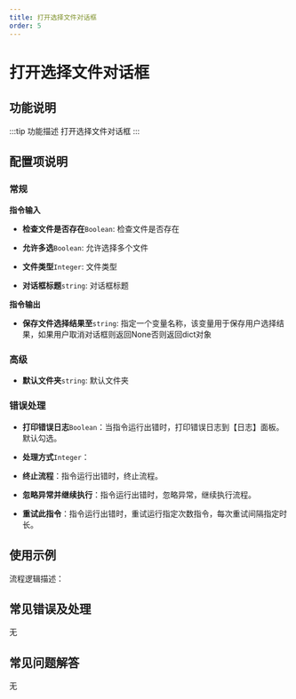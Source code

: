 ```yaml
---
title: 打开选择文件对话框
order: 5
---
```


# 打开选择文件对话框

## 功能说明

:::tip 功能描述
打开选择文件对话框
:::

## 配置项说明

### 常规

**指令输入**

- **检查文件是否存在**`Boolean`: 检查文件是否存在

- **允许多选**`Boolean`: 允许选择多个文件

- **文件类型**`Integer`: 文件类型

- **对话框标题**`string`: 对话框标题


**指令输出**

- **保存文件选择结果至**`string`: 指定一个变量名称，该变量用于保存用户选择结果，如果用户取消对话框则返回None否则返回dict对象

### 高级

- **默认文件夹**`string`: 默认文件夹

### 错误处理

- **打印错误日志**`Boolean`：当指令运行出错时，打印错误日志到【日志】面板。默认勾选。

- **处理方式**`Integer`：

 - **终止流程**：指令运行出错时，终止流程。

 - **忽略异常并继续执行**：指令运行出错时，忽略异常，继续执行流程。

 - **重试此指令**：指令运行出错时，重试运行指定次数指令，每次重试间隔指定时长。

## 使用示例

流程逻辑描述：

## 常见错误及处理

无

## 常见问题解答

无

